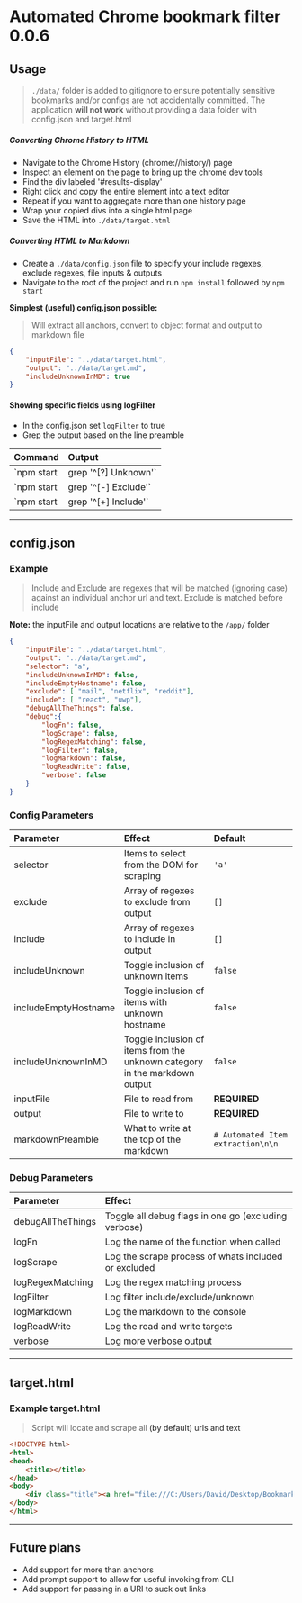 # Automated Chrome bookmark filter 0.0.6

## Usage

> `./data/` folder is added to gitignore to ensure potentially sensitive bookmarks and/or configs are not accidentally committed. The application **will not work** without providing a data folder with config.json and target.html

##### Converting Chrome History to HTML

* Navigate to the Chrome History (chrome://history/) page
* Inspect an element on the page to bring up the chrome dev tools
* Find the div labeled '#results-display'
* Right click and copy the entire element into a text editor
* Repeat if you want to aggregate more than one history page
* Wrap your copied divs into a single html page
* Save the HTML into `./data/target.html`

##### Converting HTML to Markdown

* Create a `./data/config.json` file to specify your include regexes, exclude regexes, file inputs & outputs
* Navigate to the root of the project and run `npm install` followed by `npm start`

**Simplest (useful) config.json possible:**

> Will extract all anchors, convert to object format and output to markdown file

```json
{
    "inputFile": "../data/target.html",
    "output": "../data/target.md",
    "includeUnknownInMD": true
}
```

#### Showing specific fields using **logFilter**

* In the config.json set `logFilter` to true
* Grep the output based on the line preamble

Command | Output
:--- | :---
`npm start | grep '^\[?\] Unknown'` | filter unknown `[?] Unknown`
`npm start | grep '^\[\-\] Exclude'` | filter exclude `[-] Exclude`
`npm start | grep '^\[+\] Include'` | filter include `[+] Include`

--- 

## config.json

### Example

> Include and Exclude are regexes that will be matched (ignoring case) against an individual anchor url and text. Exclude is matched before include

**Note:** the inputFile and output locations are relative to the `/app/` folder

```json
{
    "inputFile": "../data/target.html",
    "output": "../data/target.md",
    "selector": "a",
    "includeUnknownInMD": false,
    "includeEmptyHostname": false,
    "exclude": [ "mail", "netflix", "reddit"],
    "include": [ "react", "uwp"],
    "debugAllTheThings": false,
    "debug":{
        "logFn": false,
        "logScrape": false,
        "logRegexMatching": false,
        "logFilter": false,
        "logMarkdown": false,
        "logReadWrite": false,
        "verbose": false
    }
}
```

### Config Parameters

Parameter | Effect | Default
:--- | :--- | :---
selector | Items to select from the DOM for scraping | `'a'`
exclude | Array of regexes to exclude from output | `[]`
include | Array of regexes to include in output | `[]`
includeUnknown | Toggle inclusion of unknown items | `false`
includeEmptyHostname | Toggle inclusion of items with unknown hostname | `false`
includeUnknownInMD | Toggle inclusion of items from the unknown category in the markdown output | `false`
inputFile | File to read from | **REQUIRED**
output | File to write to | **REQUIRED**
markdownPreamble | What to write at the top of the markdown | `# Automated Item extraction\n\n`


### Debug Parameters

Parameter | Effect
:--- | :---
debugAllTheThings | Toggle all debug flags in one go (excluding verbose)
logFn | Log the name of the function when called
logScrape | Log the scrape process of whats included or excluded
logRegexMatching | Log the regex matching process
logFilter | Log filter include/exclude/unknown
logMarkdown | Log the markdown to the console
logReadWrite | Log the read and write targets
verbose | Log more verbose output

---

## target.html

### Example target.html

> Script will locate and scrape all <a> (by default) urls and text

```html
<!DOCTYPE html>
<html>
<head>
    <title></title>
</head>
<body>
    <div class="title"><a href="file:///C:/Users/David/Desktop/Bookmarks.html" id="id-0" target="_top" title="file:///C:/Users/David/Desktop/Bookmarks.html" focus-type="title" tabindex="0">file:///C:/Users/David/Desktop/Bookmarks.html</a></div>
</body>
</html>
```

---

## Future plans

* Add support for more than anchors
* Add prompt support to allow for useful invoking from CLI
* Add support for passing in a URI to suck out links